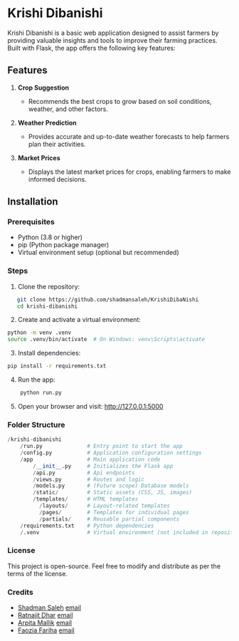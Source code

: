 # Krishi Dibanishi

Krishi Dibanishi is a basic web application designed to assist farmers by providing valuable insights and tools to improve their farming practices. Built with Flask, the app offers the following key features:

## Features
1. **Crop Suggestion**
   - Recommends the best crops to grow based on soil conditions, weather, and other factors.

2. **Weather Prediction**
   - Provides accurate and up-to-date weather forecasts to help farmers plan their activities.

3. **Market Prices**
   - Displays the latest market prices for crops, enabling farmers to make informed decisions.

## Installation

### Prerequisites
- Python (3.8 or higher)
- pip (Python package manager)
- Virtual environment setup (optional but recommended)

### Steps
1. Clone the repository:
```bash
   git clone https://github.com/shadmansaleh/KrishiDibaNishi
   cd krishi-dibanishi
```
2. Create and activate a virtual environment:


```bash
python -m venv .venv
source .venv/bin/activate  # On Windows: venv\Scripts\activate
```

3. Install dependencies:

```bash
pip install -r requirements.txt
```

4. Run the app:
```bash
    python run.py
```

5. Open your browser and visit:
    http://127.0.0.1:5000

### Folder Structure

```python
/krishi-dibanishi
    /run.py              # Entry point to start the app
    /config.py           # Application configuration settings
    /app                 # Main application code
        /__init__.py     # Initializes the Flask app
        /api.py          # Api endpoints
        /views.py        # Routes and logic
        /models.py       # (Future scope) Database models
        /static/         # Static assets (CSS, JS, images)
        /templates/      # HTML templates
          /layouts/      # Layout-related templates
          /pages/        # Templates for individual pages
          /partials/     # Reusable partial components
    /requirements.txt    # Python dependencies
    /.venv               # Virtual environment (not included in repository)
```

### License

This project is open-source. Feel free to modify and distribute as per the terms of the license.

### Credits
- [Shadman Saleh](https://github.com/shadmansaleh) [email](mailto://shadmansaleh3@gmail.com)
- [Ratnajit Dhar]() [email]()
- [Arpita Mallik]() [email]()
- [Faozia Fariha]() [email]()
